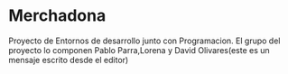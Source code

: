 # Merchadona
Proyecto de Entornos de desarrollo junto con Programacion.
El grupo del proyecto lo componen Pablo Parra,Lorena y David Olivares(este es un mensaje escrito desde el editor)
